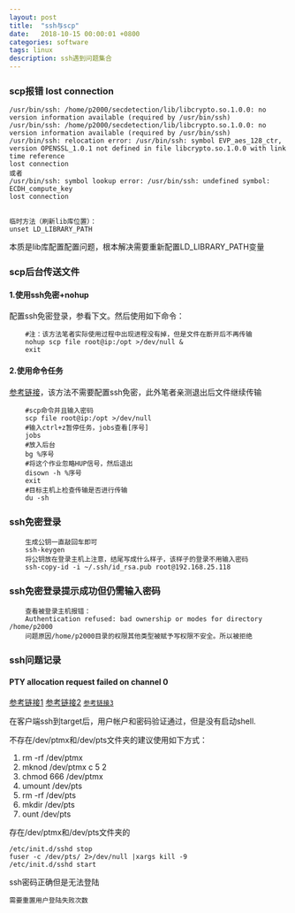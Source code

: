 ```yaml
---
layout: post
title:  "ssh与scp"
date:   2018-10-15 00:00:01 +0800
categories: software
tags: linux
description: ssh遇到问题集合
---
```

### scp报错 lost connection

	/usr/bin/ssh: /home/p2000/secdetection/lib/libcrypto.so.1.0.0: no version information available (required by /usr/bin/ssh)
	/usr/bin/ssh: /home/p2000/secdetection/lib/libcrypto.so.1.0.0: no version information available (required by /usr/bin/ssh)
	/usr/bin/ssh: relocation error: /usr/bin/ssh: symbol EVP_aes_128_ctr, version OPENSSL_1.0.1 not defined in file libcrypto.so.1.0.0 with link time reference
	lost connection
	或者
	/usr/bin/ssh: symbol lookup error: /usr/bin/ssh: undefined symbol: ECDH_compute_key
	lost connection


	临时方法（刷新lib库位置）：
	unset LD_LIBRARY_PATH

本质是lib库配置配置问题，根本解决需要重新配置LD_LIBRARY_PATH变量

### scp后台传送文件

#### 1.使用ssh免密+nohup

配置ssh免密登录，参看下文。然后使用如下命令：

		#注：该方法笔者实际使用过程中出现进程没有掉，但是文件在断开后不再传输
		nohup scp file root@ip:/opt >/dev/null &
		exit

#### 2.使用命令任务

[参考链接](https://www.cnblogs.com/jyzhao/p/6253728.html)，该方法不需要配置ssh免密，此外笔者亲测退出后文件继续传输

		#scp命令并且输入密码
		scp file root@ip:/opt >/dev/null
		#输入ctrl+z暂停任务，jobs查看[序号]
		jobs
		#放入后台
		bg %序号
		#将这个作业忽略HUP信号，然后退出
		disown -h %序号
		exit
		#目标主机上检查传输是否进行传输
		du -sh

### ssh免密登录

		生成公钥一直敲回车即可
		ssh-keygen
		将公钥放在登录主机上注意，结尾写成什么样子，该样子的登录不用输入密码
		ssh-copy-id -i ~/.ssh/id_rsa.pub root@192.168.25.118

### ssh免密登录提示成功但仍需输入密码

		查看被登录主机报错：
		Authentication refused: bad ownership or modes for directory /home/p2000
		问题原因/home/p2000目录的权限其他类型被赋予写权限不安全。所以被拒绝

### ssh问题记录

#### PTY allocation request failed on channel 0

[参考链接1](https://blog.csdn.net/d88439760/article/details/79466981)
[参考链接2](https://blog.csdn.net/yanhe156/article/details/79796283)
[`参考链接3`](http://bbym010.iteye.com/blog/1018536)


在客户端ssh到target后，用户帐户和密码验证通过，但是没有启动shell.

不存在/dev/ptmx和/dev/pts文件夹的建议使用如下方式：

1. rm -rf /dev/ptmx
2. mknod /dev/ptmx c 5 2
3. chmod 666 /dev/ptmx
4. umount /dev/pts
5. rm -rf /dev/pts
6. mkdir /dev/pts
7. ount /dev/pts

存在/dev/ptmx和/dev/pts文件夹的

	/etc/init.d/sshd stop
	fuser -c /dev/pts/ 2>/dev/null |xargs kill -9
	/etc/init.d/sshd start

ssh密码正确但是无法登陆

	需要重置用户登陆失败次数
